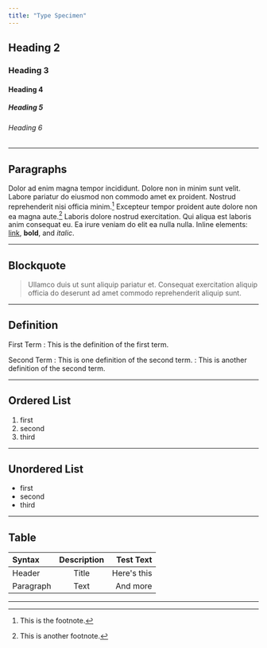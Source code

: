 ```yaml
---
title: "Type Specimen"
---
```


## Heading 2

### Heading 3

#### Heading 4

##### Heading 5

###### Heading 6

---

## Paragraphs

Dolor ad enim magna tempor incididunt. Dolore non in minim sunt velit. Labore pariatur do eiusmod non commodo amet ex proident. Nostrud reprehenderit nisi officia minim.[^*] Excepteur tempor proident aute dolore non ea magna aute.[^**] Laboris dolore nostrud exercitation. Qui aliqua est laboris anim consequat eu. Ea irure veniam do elit ea nulla nulla. Inline elements: [link](https://www.example.com), **bold**, and _italic_.

---

## Blockquote

> Ullamco duis ut sunt aliquip pariatur et. Consequat exercitation aliquip officia do deserunt ad amet commodo reprehenderit aliquip sunt.

---

## Definition

First Term
: This is the definition of the first term.

Second Term
: This is one definition of the second term.
: This is another definition of the second term.

---

## Ordered List

1. first
2. second
3. third

---

## Unordered List

- first
- second
- third

---

## Table

| Syntax      | Description | Test Text     |
| :---        |    :----:   |          ---: |
| Header      | Title       | Here's this   |
| Paragraph   | Text        | And more      |

---

[^*]: This is the footnote.
[^**]: This is another footnote.
